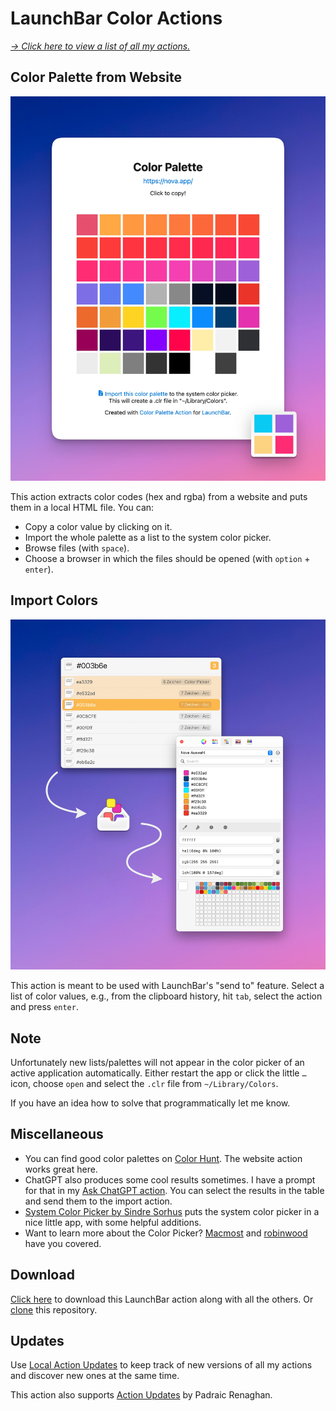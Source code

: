 # LaunchBar Color Actions

*[→ Click here to view a list of all my actions.](https://ptujec.github.io/launchbar)*

## Color Palette from Website

<img src="01.jpg" width="649"/> 

This action extracts color codes (hex and rgba) from a website and puts them in a local HTML file. You can:

- Copy a color value by clicking on it. 
- Import the whole palette as a list to the system color picker. 
- Browse files (with `space`).
- Choose a browser in which the files should be opened (with `option` + `enter`).

## Import Colors

<img src="02.jpg" width="649"/> 

This action is meant to be used with LaunchBar's "send to" feature. Select a list of color values, e.g., from the clipboard history, hit `tab`, select the action and press `enter`. 

## Note

Unfortunately new lists/palettes will not appear in the color picker of an active application automatically. Either restart the app or click the little `…` icon, choose `open` and select the `.clr` file from `~/Library/Colors`.

If you have an idea how to solve that programmatically let me know. 

## Miscellaneous

- You can find good color palettes on [Color Hunt](https://colorhunt.co/). The website action works great here.
- ChatGPT also produces some cool results sometimes. I have a prompt for that in my [Ask ChatGPT action](https://github.com/Ptujec/LaunchBar/tree/master/Ask-ChatGPT#2-use-predefined-prompts). You can select the results in the table and send them to the import action. 
- [System Color Picker by Sindre Sorhus](https://sindresorhus.com/system-color-picker) puts the system color picker in a nice little app, with some helpful additions.
- Want to learn more about the Color Picker? [Macmost](https://www.youtube.com/watch?v=MQqntlvhGLg) and [robinwood](https://www.robinwood.com/Catalog/Technical/OtherTuts/MacColorPicker/MacColorPicker.html) have you covered.

## Download

[Click here](https://github.com/Ptujec/LaunchBar/archive/refs/heads/master.zip) to download this LaunchBar action along with all the others. Or [clone](https://docs.github.com/en/repositories/creating-and-managing-repositories/cloning-a-repository) this repository.

## Updates

Use [Local Action Updates](https://github.com/Ptujec/LaunchBar/tree/master/Local-Action-Updates#launchbar-action-local-action-updates) to keep track of new versions of all my actions and discover new ones at the same time. 

This action also supports [Action Updates](https://github.com/prenagha/launchbar) by Padraic Renaghan. 
